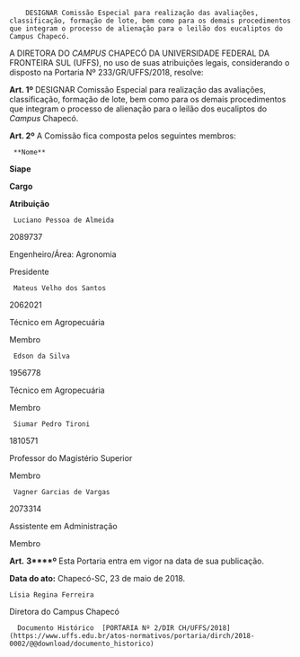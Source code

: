         DESIGNAR Comissão Especial para realização das avaliações, classificação, formação de lote, bem como para os demais procedimentos que integram o processo de alienação para o leilão dos eucaliptos do Campus Chapecó.  

 A DIRETORA DO *CAMPUS* CHAPECÓ DA UNIVERSIDADE FEDERAL DA FRONTEIRA SUL (UFFS), no uso de suas atribuições legais, considerando o disposto na Portaria Nº 233/GR/UFFS/2018, resolve:

  

 **Art. 1º** DESIGNAR Comissão Especial para realização das avaliações, classificação, formação de lote, bem como para os demais procedimentos que integram o processo de alienação para o leilão dos eucaliptos do *Campus* Chapecó.

  

 **Art. 2º** A Comissão fica composta pelos seguintes membros:

  

     **Nome**

   **Siape**

   **Cargo**

   **Atribuição**

     Luciano Pessoa de Almeida

   2089737

   Engenheiro/Área: Agronomia

   Presidente

     Mateus Velho dos Santos

   2062021

   Técnico em Agropecuária

   Membro

     Edson da Silva

   1956778

   Técnico em Agropecuária

   Membro

     Siumar Pedro Tironi

   1810571

   Professor do Magistério Superior

   Membro

     Vagner Garcias de Vargas

   2073314

   Assistente em Administração

   Membro

      

 **Art.** **3****º** Esta Portaria entra em vigor na data de sua publicação.

  

  

  

   **Data do ato:** Chapecó-SC, 23 de maio de 2018.   
 

    Lísia Regina Ferreira   
 Diretora do Campus Chapecó 

      Documento Histórico  [PORTARIA Nº 2/DIR CH/UFFS/2018](https://www.uffs.edu.br/atos-normativos/portaria/dirch/2018-0002/@@download/documento_historico)     
      